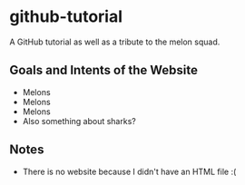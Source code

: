 # github-tutorial
A GitHub tutorial as well as a tribute to the melon squad.
## Goals and Intents of the Website
* Melons
* Melons
* Melons
* Also something about sharks?
## Notes
* There is no website because I didn't have an HTML file
:(
